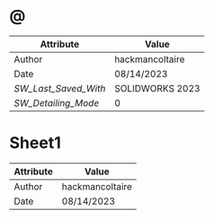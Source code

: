 # @
| Attribute | Value |
| ---  | ---     |
| Author | hackmancoltaire |
| Date | 08/14/2023 |
| _SW_Last_Saved_With_ | SOLIDWORKS 2023 |
| _SW_Detailing_Mode_ | 0 |
# Sheet1
| Attribute | Value |
| ---  | ---     |
| Author | hackmancoltaire |
| Date | 08/14/2023 |
